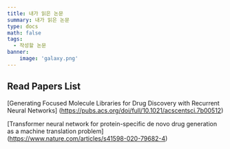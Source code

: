 ```yaml
---
title: 내가 읽은 논문
summary: 내가 읽은 논문
type: docs
math: false
tags:
  - 작성할 논문
banner:
    image: 'galaxy.png'
---
```

## Read Papers List

[Generating Focused Molecule Libraries for Drug Discovery with Recurrent Neural Networks]
(https://pubs.acs.org/doi/full/10.1021/acscentsci.7b00512)

[Transformer neural network for protein-specific de novo drug generation as a machine translation problem]
(https://www.nature.com/articles/s41598-020-79682-4)
